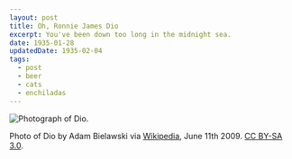 ```yaml
---
layout: post
title: Oh, Ronnie James Dio
excerpt: You've been down too long in the midnight sea.
date: 1935-01-28
updatedDate: 1935-02-04
tags:
  - post
  - beer
  - cats
  - enchiladas
---
```


![Photograph of Dio.](/11r/dio.jpg "Holy Diver")

<p class="caption">Photo of Dio by Adam Bielawski via <a href="https://en.wikipedia.org/wiki/Ronnie_James_Dio#/media/File:Ronnie-James-Dio_Heaven-N-Hell_2009-06-11_Chicago_Photoby_Adam-Bielawski.jpg">Wikipedia</a>, June 11th 2009. <a href="https://creativecommons.org/licenses/by-sa/3.0/">CC BY-SA 3.0</a>.</p>
